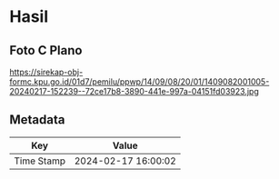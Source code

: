 # Hasil

## Foto C Plano

https://sirekap-obj-formc.kpu.go.id/01d7/pemilu/ppwp/14/09/08/20/01/1409082001005-20240217-152239--72ce17b8-3890-441e-997a-04151fd03923.jpg


## Metadata

| Key        | Value               |
| ---------- | ------------------- |
| Time Stamp | 2024-02-17 16:00:02 |



